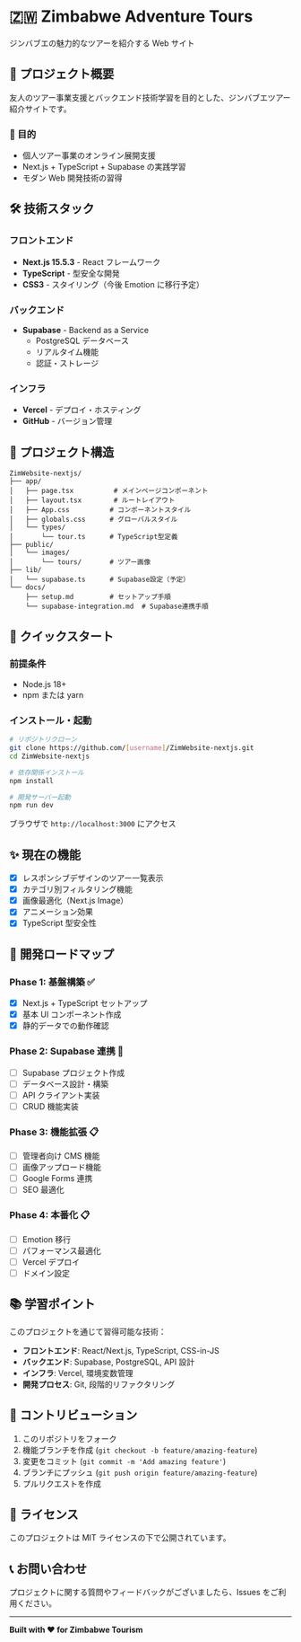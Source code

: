 # 🇿🇼 Zimbabwe Adventure Tours

ジンバブエの魅力的なツアーを紹介する Web サイト

## 📖 プロジェクト概要

友人のツアー事業支援とバックエンド技術学習を目的とした、ジンバブエツアー紹介サイトです。

### 🎯 目的

- 個人ツアー事業のオンライン展開支援
- Next.js + TypeScript + Supabase の実践学習
- モダン Web 開発技術の習得

## 🛠️ 技術スタック

### フロントエンド

- **Next.js 15.5.3** - React フレームワーク
- **TypeScript** - 型安全な開発
- **CSS3** - スタイリング（今後 Emotion に移行予定）

### バックエンド

- **Supabase** - Backend as a Service
  - PostgreSQL データベース
  - リアルタイム機能
  - 認証・ストレージ

### インフラ

- **Vercel** - デプロイ・ホスティング
- **GitHub** - バージョン管理

## 📁 プロジェクト構造

```
ZimWebsite-nextjs/
├── app/
│   ├── page.tsx          # メインページコンポーネント
│   ├── layout.tsx        # ルートレイアウト
│   ├── App.css          # コンポーネントスタイル
│   ├── globals.css      # グローバルスタイル
│   └── types/
│       └── tour.ts      # TypeScript型定義
├── public/
│   └── images/
│       └── tours/       # ツアー画像
├── lib/
│   └── supabase.ts      # Supabase設定（予定）
└── docs/
    ├── setup.md         # セットアップ手順
    └── supabase-integration.md  # Supabase連携手順
```

## 🚀 クイックスタート

### 前提条件

- Node.js 18+
- npm または yarn

### インストール・起動

```bash
# リポジトリクローン
git clone https://github.com/[username]/ZimWebsite-nextjs.git
cd ZimWebsite-nextjs

# 依存関係インストール
npm install

# 開発サーバー起動
npm run dev
```

ブラウザで `http://localhost:3000` にアクセス

## ✨ 現在の機能

- [x] レスポンシブデザインのツアー一覧表示
- [x] カテゴリ別フィルタリング機能
- [x] 画像最適化（Next.js Image）
- [x] アニメーション効果
- [x] TypeScript 型安全性

## 🔄 開発ロードマップ

### Phase 1: 基盤構築 ✅

- [x] Next.js + TypeScript セットアップ
- [x] 基本 UI コンポーネント作成
- [x] 静的データでの動作確認

### Phase 2: Supabase 連携 🚧

- [ ] Supabase プロジェクト作成
- [ ] データベース設計・構築
- [ ] API クライアント実装
- [ ] CRUD 機能実装

### Phase 3: 機能拡張 📋

- [ ] 管理者向け CMS 機能
- [ ] 画像アップロード機能
- [ ] Google Forms 連携
- [ ] SEO 最適化

### Phase 4: 本番化 📋

- [ ] Emotion 移行
- [ ] パフォーマンス最適化
- [ ] Vercel デプロイ
- [ ] ドメイン設定

## 📚 学習ポイント

このプロジェクトを通じて習得可能な技術：

- **フロントエンド**: React/Next.js, TypeScript, CSS-in-JS
- **バックエンド**: Supabase, PostgreSQL, API 設計
- **インフラ**: Vercel, 環境変数管理
- **開発プロセス**: Git, 段階的リファクタリング

## 🤝 コントリビューション

1. このリポジトリをフォーク
2. 機能ブランチを作成 (`git checkout -b feature/amazing-feature`)
3. 変更をコミット (`git commit -m 'Add amazing feature'`)
4. ブランチにプッシュ (`git push origin feature/amazing-feature`)
5. プルリクエストを作成

## 📄 ライセンス

このプロジェクトは MIT ライセンスの下で公開されています。

## 📞 お問い合わせ

プロジェクトに関する質問やフィードバックがございましたら、Issues をご利用ください。

---

**Built with ❤️ for Zimbabwe Tourism**
